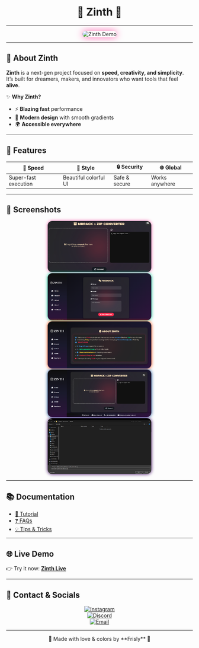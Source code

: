 # <div align="center">🌈 Zinth 🚀</div>

<div align="center">


</div>

---

<div align="center">
  <img src="assets/demo.gif" alt="Zinth Demo" width="600" style="border-radius:15px;box-shadow:0 0 20px #ff69b4;"/>
</div>

---

## 🎨 About Zinth

**Zinth** is a next-gen project focused on **speed, creativity, and simplicity**.  
It’s built for dreamers, makers, and innovators who want tools that feel **alive**.  

✨ **Why Zinth?**
- ⚡ **Blazing fast** performance  
- 🎨 **Modern design** with smooth gradients  
- 🌍 **Accessible everywhere**  

---

## 🌟 Features

<div align="center">

| 🚀 Speed | 🎨 Style | 🔒 Security | 🌐 Global |
|----------|----------|-------------|-----------|
| Super-fast execution | Beautiful colorful UI | Safe & secure | Works anywhere |

</div>

---

## 📸 Screenshots

<div align="center">
<img src="assets/screenshots (5).png" alt="Screenshot 1" width="280" style="border-radius:12px;box-shadow:0 0 10px #ff69b4;"/>  
<img src="assets/screenshots (4).png" alt="Screenshot 2" width="280" style="border-radius:12px;box-shadow:0 0 10px #00c896;"/>  
<img src="assets/screenshots (3).png" alt="Screenshot 3" width="280" style="border-radius:12px;box-shadow:0 0 10px #ff4500;"/>  
<img src="assets/screenshots (2).png" alt="Screenshot 3" width="280" style="border-radius:12px;box-shadow:0 0 10px #0b4a92ff;"/>  
<img src="assets/screenshots (1).png" alt="Screenshot 3" width="280" style="border-radius:12px;box-shadow:0 0 10px #430766ff;"/>  
</div>

---

## 📚 Documentation

- [📖 Tutorial](docs/tutorial.md)  
- [❓ FAQs](docs/faq.md)  
- [💡 Tips & Tricks](docs/tips.md)  

---

## 🌐 Live Demo

👉 Try it now: [**Zinth Live**](https://zinth.onrender.com/)  

---

## 💌 Contact & Socials

<div align="center">

[![Instagram](https://img.shields.io/badge/Instagram-@frisly.ti-ff69b4?style=for-the-badge&logo=instagram&logoColor=white)](https://instagram.com/frisly.ti)  
[![Discord](https://img.shields.io/badge/Discord-Join%20Server-7289DA?style=for-the-badge&logo=discord&logoColor=white)](https://discord.gg/2USR7aR7v5)  
[![Email](https://img.shields.io/badge/Email-frislybusiness@gmail.com-D14836?style=for-the-badge&logo=gmail&logoColor=white)](mailto:frislybusiness@gmail.com)

</div>

---

<div align="center">  
🌈 Made with love & colors by **Frisly** 💖  
</div>
